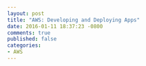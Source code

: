 ```yaml
---
layout: post
title: "AWS: Developing and Deploying Apps"
date: 2016-01-11 18:37:23 -0800
comments: true
published: false
categories: 
- AWS
---
```

